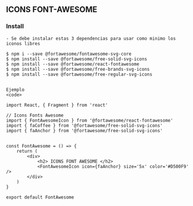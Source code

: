 
## ICONS FONT-AWESOME


### Install

    - Se debe instalar estas 3 dependencias para usar como minimo los iconos libres

    $ npm i --save @fortawesome/fontawesome-svg-core
    $ npm install --save @fortawesome/free-solid-svg-icons
    $ npm install --save @fortawesome/react-fontawesome
    $ npm install --save @fortawesome/free-brands-svg-icons
    $ npm install --save @fortawesome/free-regular-svg-icons


    Ejemplo
    <code>

    import React, { Fragment } from 'react'

    // Icons Fonts Awesome
    import { FontAwesomeIcon } from '@fortawesome/react-fontawesome'
    import { faCoffee } from '@fortawesome/free-solid-svg-icons'
    import { faAnchor } from '@fortawesome/free-solid-svg-icons'


    const FontAwesome = () => {
        return (
            <div>
                <h2> ICONS FONT AWESOME </h2>
                <FontAwesomeIcon icon={faAnchor} size='5x' color='#D500F9' />
            </div>
        )
    }

    export default FontAwesome